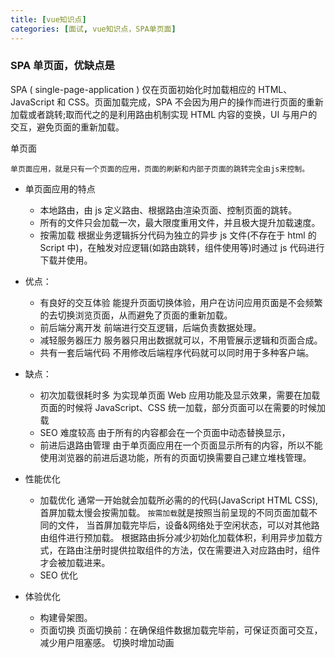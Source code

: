 ```yaml
---
title: [vue知识点]
categories: [面试, vue知识点，SPA单页面]
---
```


### SPA 单页面，优缺点是

SPA ( single-page-application ) 仅在页面初始化时加载相应的 HTML、JavaScript 和 CSS。页面加载完成，SPA 不会因为用户的操作而进行页面的重新加载或者跳转;取而代之的是利用路由机制实现 HTML 内容的变换，UI 与用户的交互，避免页面的重新加载。

单页面

`单页面应用，就是只有一个页面的应用，页面的刷新和内部子页面的跳转完全由js来控制。`

- 单页面应用的特点
  - 本地路由，由 js 定义路由、根据路由渲染页面、控制页面的跳转。
  - 所有的文件只会加载一次，最大限度重用文件，并且极大提升加载速度。
  - 按需加载
    根据业务逻辑拆分代码为独立的异步 js 文件(不存在于 html 的 Script 中)，在触发对应逻辑(如路由跳转，组件使用等)时通过 js 代码进行下载并使用。
- 优点：

  - 有良好的交互体验
    能提升页面切换体验，用户在访问应用页面是不会频繁的去切换浏览页面，从而避免了页面的重新加载。
  - 前后端分离开发
    前端进行交互逻辑，后端负责数据处理。
  - 减轻服务器压力
    服务器只用出数据就可以，不用管展示逻辑和页面合成。
  - 共有一套后端代码
    不用修改后端程序代码就可以同时用于多种客户端。

- 缺点：

  - 初次加载很耗时多
    为实现单页面 Web 应用功能及显示效果，需要在加载页面的时候将 JavaScript、CSS 统一加载，部分页面可以在需要的时候加载
  - SEO 难度较高
    由于所有的内容都会在一个页面中动态替换显示，
  - 前进后退路由管理
    由于单页面应用在一个页面显示所有的内容，所以不能使用浏览器的前进后退功能，所有的页面切换需要自己建立堆栈管理。

- 性能优化

  - 加载优化
    通常一开始就会加载所必需的的代码(JavaScript HTML CSS),首屏加载太慢会按需加载。
    `按需加载`就是按照当前呈现的不同页面加载不同的文件，
    当首屏加载完毕后，设备&网络处于空闲状态，可以对其他路由组件进行预加载。
    根据路由拆分减少初始化加载体积，利用异步加载方式，在路由注册时提供拉取组件的方法，仅在需要进入对应路由时，组件才会被加载进来。
  - SEO 优化

- 体验优化
  - 构建骨架图。
  - 页面切换
    页面切换前：在确保组件数据加载完毕前，可保证页面可交互，减少用户阻塞感。
    切换时增加动画
